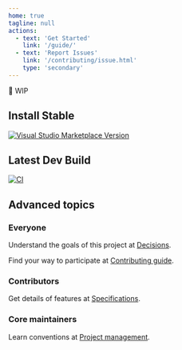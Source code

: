 ```yaml
---
home: true
tagline: null
actions:
  - text: 'Get Started'
    link: '/guide/'
  - text: 'Report Issues'
    link: '/contributing/issue.html'
    type: 'secondary'
---
```


<!-- markdownlint-disable-file MD041 -->

🚧 WIP

<!-- #region: Download -->

<!-- markdownlint-disable MD033 -->

<div class="features">
  <div class="feature">
    <h2>Install Stable</h2>

[![Visual Studio Marketplace Version](https://img.shields.io/visual-studio-marketplace/v/yzhang.markdown-all-in-one?label=Visual%20Studio%20Marketplace&logo=visual-studio-code)](https://marketplace.visualstudio.com/items?itemName=yzhang.markdown-all-in-one)

  </div>
  <div class="feature">
    <h2>Latest Dev Build</h2>

[![CI](https://github.com/yzhang-gh/vscode-markdown/workflows/CI/badge.svg?event=push)](https://github.com/yzhang-gh/vscode-markdown/actions?query=workflow%3ACI+event%3Apush+is%3Asuccess)

  </div>
</div>

<!-- markdownlint-enable MD033 -->

<!-- #endregion: Download -->

## Advanced topics

### Everyone

Understand the goals of this project at [Decisions](./decisions/README.md).

Find your way to participate at [Contributing guide](./contributing/README.md).

### Contributors

Get details of features at [Specifications](./specs/README.md).

### Core maintainers

Learn conventions at [Project management](./project-management/README.md).
